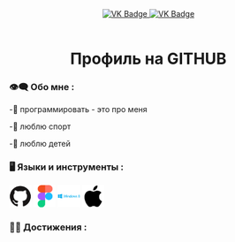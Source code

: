 <div id="badges" align ="center">
  <a href="https://vk.com/ddisll">
    <img src = "https://img.shields.io/badge/VK-blue?style=for-the-badge&logo=VK&logoColor=white" alt="VK Badge"/>
  </a>  
    <a href="https://mail.google.com/mail/u/0/?tab=rm&ogbl#inbox">
    <img src = "https://img.shields.io/badge/EMAIL-red?style=for-the-badge&logo=Gmail&logoColor=white" alt="VK Badge"/>
     </a> 
  </div>

  <div id="viewprof" align ="center">
    <img src = "https://komarev.com/ghpvc/?username=vezdehhod&style=flat-square&color=blue" alt=""/>
  </div>

<div id="heythere" align ="center">
<h1> Профиль на GITHUB </h1>
</div>

### :eye_speech_bubble: Обо мне :

-:brain: программировать - это про меня

-:muscle: люблю спорт

-:baby: люблю детей

### :desktop_computer: Языки и инструменты :

<div>
   <img src = "https://github.com/devicons/devicon/blob/master/icons/github/github-original.svg" width="40" height="40"/>
   <img src = "https://github.com/devicons/devicon/blob/master/icons/figma/figma-original.svg" width="40" height="40"/>
   <img src = "https://github.com/devicons/devicon/blob/master/icons/windows8/windows8-original-wordmark.svg" width="40" height="40"/>
   <img src = "https://github.com/devicons/devicon/blob/master/icons/apple/apple-original.svg" width="40" height="40"/>
</div>


### :sassy_woman: Достижения :

<div>
  <img src = "https://github-profile-trophy.vercel.app/?username=vezdehhod" alt=""/>
</div>
